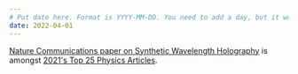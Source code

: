```yaml
---
# Put date here. Format is YYYY-MM-DD. You need to add a day, but it won't display.
date: 2022-04-01
---
```

[Nature Communications paper on Synthetic Wavelength Holography](https://www.nature.com/articles/s41467-021-26776-w) is amongst [2021's Top 25 Physics Articles](https://www.nature.com/collections/iajigabbdg).